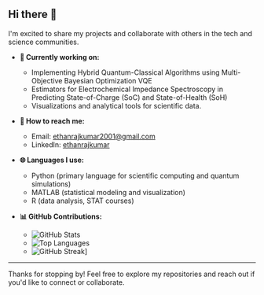 ## Hi there 👋

I'm excited to share my projects and collaborate with others in the tech and science communities. 

- **🔧 Currently working on:**
  - Implementing Hybrid Quantum-Classical Algorithms using Multi-Objective Bayesian Optimization VQE 
  - Estimators for Electrochemical Impedance Spectroscopy in Predicting State-of-Charge (SoC) and State-of-Health (SoH)
  - Visualizations and analytical tools for scientific data.

- **📧 How to reach me:**
  - Email: ethanrajkumar2001@gmail.com
  - LinkedIn: [ethanrajkumar](https://www.linkedin.com/in/ethanrajkumar/)
 
- **🌐 Languages I use:**
  - Python (primary language for scientific computing and quantum simulations)
  - MATLAB (statistical modeling and visualization)
  - R (data analysis, STAT courses)

- **📊 GitHub Contributions:**
  - ![GitHub Stats](https://github-readme-stats.vercel.app/api?username=ethraj2001&show_icons=true&theme=radical)
  - ![Top Languages](https://github-readme-stats.vercel.app/api/top-langs/?username=ethraj2001&layout=compact&theme=radical)
  - ![GitHub Streak](https://github-readme-streak-stats.herokuapp.com?user=ethraj2001)]

---

Thanks for stopping by! Feel free to explore my repositories and reach out if you'd like to connect or collaborate.
